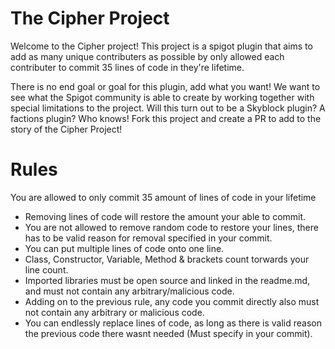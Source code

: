 # The Cipher Project

Welcome to the Cipher project! This project is a spigot plugin that aims to add as many unique contributers as possible by
only allowed each contributer to commit 35 lines of code in they're lifetime.

There is no end goal or goal for this plugin, add what you want! We want to see what the Spigot community is able to create by
working together with special limitations to the project. Will this turn out to be a Skyblock plugin? A factions plugin? Who knows! Fork this project 
and create a PR to add to the story of the Cipher Project!

# Rules
You are allowed to only commit 35 amount of lines of code in your lifetime
 - Removing lines of code will restore the amount your able to commit.
 - You are not allowed to remove random code to restore your lines, there has to be valid reason for removal specified in your commit.
 - You can put multiple lines of code onto one line.
 - Class, Constructor, Variable, Method & brackets count torwards your line count.
 - Imported libraries must be open source and linked in the readme.md, and must not contain any arbitrary/malicious code.
 - Adding on to the previous rule, any code you commit directly also must not contain any arbitrary or malicious code.
 - You can endlessly replace lines of code, as long as there is valid reason the previous code there wasnt needed (Must specify in your commit).
